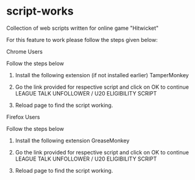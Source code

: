 # script-works
Collection of web scripts written for online game "Hitwicket"


For this feature to work please follow the steps given below:



Chrome Users

Follow the steps below

1) Install the following extension (if not installed earlier)
     TamperMonkey
     
2) Go the link provided for respective script and click on OK to continue
     LEAGUE TALK UNFOLLOWER / U20 ELIGIBILITY SCRIPT
     
3) Reload page to find the script working.

Firefox Users

Follow the steps below

1) Install the following extension
     GreaseMonkey
     
2) Go the link provided for respective script and click on OK to continue
     LEAGUE TALK UNFOLLOWER / U20 ELIGIBILITY SCRIPT
     
3) Reload page to find the script working.

